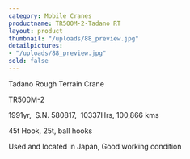 ```yaml
---
category: Mobile Cranes
productname: TR500M-2-Tadano RT
layout: product
thumbnail: "/uploads/88_preview.jpg"
detailpictures:
- "/uploads/88_preview.jpg"
sold: false
---
```


Tadano Rough Terrain Crane

TR500M-2

1991yr,&nbsp;&nbsp;S.N.&nbsp;580817,&nbsp; 10337Hrs,&nbsp;100,866 kms

45t Hook, 25t, ball hooks&nbsp;

Used and located in Japan, Good working condition



